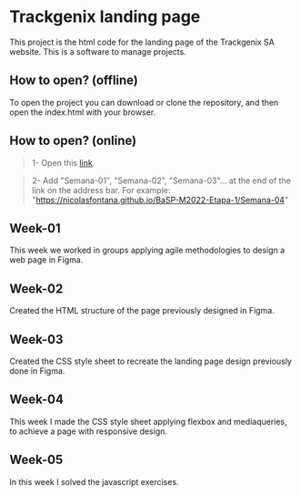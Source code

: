 # Trackgenix landing page
This project is the html code for the landing page of the Trackgenix SA website. This is a software to manage projects.

## How to open? (offline)
To open the project you can download or clone the repository, and then open the index.html with your browser.
## How to open? (online)

>1- Open this [link](https://nicolasfontana.github.io/BaSP-M2022-Etapa-1/).

>2- Add "Semana-01", "Semana-02", "Semana-03"... at the end of the link on the address bar. For example: "https://nicolasfontana.github.io/BaSP-M2022-Etapa-1/Semana-04"

## Week-01
This week we worked in groups applying agile methodologies to design a web page in Figma.
## Week-02
Created the HTML structure of the page previously designed in Figma.
## Week-03
Created the CSS style sheet to recreate the landing page design previously done in Figma.
## Week-04
This week I made the CSS style sheet applying flexbox and mediaqueries, to achieve a page with responsive design.

## Week-05
In this week I solved the javascript exercises.

